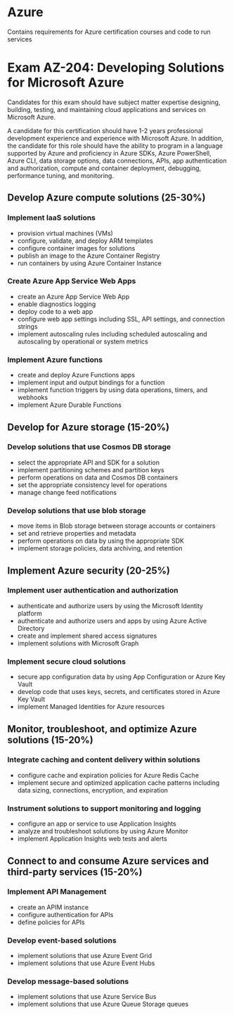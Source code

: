 # Azure
Contains requirements for Azure certification courses and code to run services

# Exam AZ-204: Developing Solutions for Microsoft Azure

Candidates for this exam should have subject matter expertise designing, building, testing, and maintaining cloud applications and services on Microsoft Azure.

A candidate for this certification should have 1-2 years professional development experience and experience with Microsoft Azure. In addition, the candidate for this role should have the ability to program in a language supported by Azure and proficiency in Azure SDKs, Azure PowerShell, Azure CLI, data storage options, data connections, APIs, app authentication and authorization, compute and container deployment, debugging, performance tuning, and monitoring.

## Develop Azure compute solutions (25-30%)
### Implement IaaS solutions
* provision virtual machines (VMs)
* configure, validate, and deploy ARM templates
* configure container images for solutions
* publish an image to the Azure Container Registry
* run containers by using Azure Container Instance
### Create Azure App Service Web Apps
* create an Azure App Service Web App
* enable diagnostics logging
* deploy code to a web app
* configure web app settings including SSL, API settings, and connection strings
* implement autoscaling rules including scheduled autoscaling and autoscaling by
operational or system metrics
### Implement Azure functions
* create and deploy Azure Functions apps
* implement input and output bindings for a function
* implement function triggers by using data operations, timers, and webhooks
* implement Azure Durable Functions
## Develop for Azure storage (15-20%)
### Develop solutions that use Cosmos DB storage
* select the appropriate API and SDK for a solution
* implement partitioning schemes and partition keys
* perform operations on data and Cosmos DB containers
* set the appropriate consistency level for operations
* manage change feed notifications
### Develop solutions that use blob storage
* move items in Blob storage between storage accounts or containers
* set and retrieve properties and metadata
* perform operations on data by using the appropriate SDK
* implement storage policies, data archiving, and retention
## Implement Azure security (20-25%)
### Implement user authentication and authorization
* authenticate and authorize users by using the Microsoft Identity platform
* authenticate and authorize users and apps by using Azure Active Directory
* create and implement shared access signatures
* implement solutions with Microsoft Graph
### Implement secure cloud solutions
* secure app configuration data by using App Configuration or Azure Key Vault
* develop code that uses keys, secrets, and certificates stored in Azure Key Vault
* implement Managed Identities for Azure resources
## Monitor, troubleshoot, and optimize Azure solutions (15-20%)
### Integrate caching and content delivery within solutions
* configure cache and expiration policies for Azure Redis Cache
* implement secure and optimized application cache patterns including data sizing,
connections, encryption, and expiration
### Instrument solutions to support monitoring and logging
* configure an app or service to use Application Insights
* analyze and troubleshoot solutions by using Azure Monitor
* implement Application Insights web tests and alerts
## Connect to and consume Azure services and third-party services (15-20%)
### Implement API Management
* create an APIM instance
* configure authentication for APIs
* define policies for APIs
### Develop event-based solutions
* implement solutions that use Azure Event Grid
* implement solutions that use Azure Event Hubs
### Develop message-based solutions
* implement solutions that use Azure Service Bus
* implement solutions that use Azure Queue Storage queues

